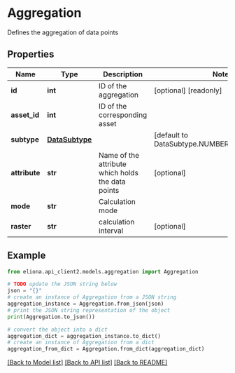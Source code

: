 # Aggregation

Defines the aggregation of data points

## Properties

Name | Type | Description | Notes
------------ | ------------- | ------------- | -------------
**id** | **int** | ID of the aggregation | [optional] [readonly] 
**asset_id** | **int** | ID of the corresponding asset | 
**subtype** | [**DataSubtype**](DataSubtype.md) |  | [default to DataSubtype.NUMBER_SUBTYPE_INPUT]
**attribute** | **str** | Name of the attribute which holds the data points | [optional] 
**mode** | **str** | Calculation mode | 
**raster** | **str** | calculation interval | [optional] 

## Example

```python
from eliona.api_client2.models.aggregation import Aggregation

# TODO update the JSON string below
json = "{}"
# create an instance of Aggregation from a JSON string
aggregation_instance = Aggregation.from_json(json)
# print the JSON string representation of the object
print(Aggregation.to_json())

# convert the object into a dict
aggregation_dict = aggregation_instance.to_dict()
# create an instance of Aggregation from a dict
aggregation_from_dict = Aggregation.from_dict(aggregation_dict)
```
[[Back to Model list]](../README.md#documentation-for-models) [[Back to API list]](../README.md#documentation-for-api-endpoints) [[Back to README]](../README.md)


